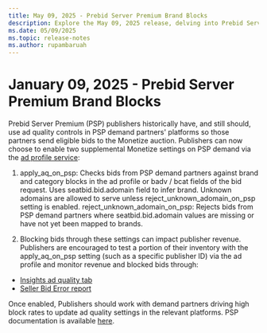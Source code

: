 ```yaml
---
title: May 09, 2025 - Prebid Server Premium Brand Blocks
description: Explore the May 09, 2025 release, delving into Prebid Server Premium Brand Blocks
ms.date: 05/09/2025
ms.topic: release-notes
ms.author: rupambaruah
---
```


# January 09, 2025 - Prebid Server Premium Brand Blocks

Prebid Server Premium (PSP) publishers historically have, and still should, use ad quality controls in PSP demand partners' platforms so those partners send eligible bids to the Monetize auction. Publishers can now choose to enable two supplemental Monetize settings on PSP demand via the [ad profile service](../digital-platform-api/ad-profile-service.md):
 

1. apply_aq_on_psp: Checks bids from PSP demand partners against brand and category blocks in the ad profile or badv / bcat fields of the bid request. Uses seatbid.bid.adomain field to infer brand. Unknown adomains are allowed to serve unless reject_unknown_adomain_on_psp setting is enabled.
reject_unknown_adomain_on_psp: Rejects bids from PSP demand partners where seatbid.bid.adomain values are missing or have not yet been mapped to brands.

1. Blocking bids through these settings can impact publisher revenue. Publishers are encouraged to test a portion of their inventory with the apply_aq_on_psp setting (such as a specific publisher ID) via the ad profile and monitor revenue and blocked bids through:

 

- [Insights ad quality tab](monetize-insights-ad-quality.md)
- [Seller Bid Error report](seller-bid-error-report.md)
 

Once enabled, Publishers should work with demand partners driving high block rates to update ad quality settings in the relevant platforms. PSP documentation is available [here](prebid-server-premium-ad-quality.md).


